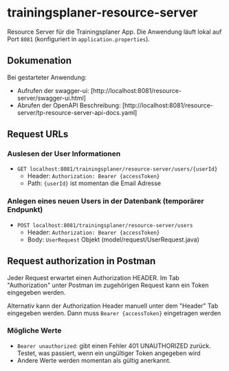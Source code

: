 # trainingsplaner-resource-server

Resource Server für die Trainingsplaner App. Die Anwendung läuft lokal auf Port ``8081`` (konfiguriert in ``application.properties``).

## Dokumenation
Bei gestarteter Anwendung:
* Aufrufen der swagger-ui: [http://localhost:8081/resource-server/swagger-ui.html]
* Abrufen der OpenAPI Beschreibung: [http://localhost:8081/resource-server/tp-resource-server-api-docs.yaml]

## Request URLs
### Auslesen der User Informationen
* ``GET localhost:8081/trainingsplaner/resource-server/users/{userId}``
    * Header: ``Authorization: Bearer {accessToken}``
    * Path: ``{userId}`` ist momentan die Email Adresse

### Anlegen eines neuen Users in der Datenbank (temporärer Endpunkt)
* ``POST localhost:8081/trainingsplaner/resource-server/users``
    * Header: ``Authorization: Bearer {accessToken}``
    * Body: ``UserRequest`` Objekt (model/request/UserRequest.java)

## Request authorization in Postman
Jeder Request erwartet einen Authorization HEADER. Im Tab "Authorization" unter Postman im zugehörigen Request kann ein Token eingegeben werden.

Alternativ kann der Authorization Header manuell unter dem "Header" Tab eingegeben werden. Dann muss ``Bearer {accessToken}`` eingetragen werden 

### Mögliche Werte
* ``Bearer unauthorized``: gibt einen Fehler 401 UNAUTHORIZED zurück. Testet, was passiert, wenn ein ungültiger Token angegeben wird
* Andere Werte werden momentan als gültig anerkannt.

